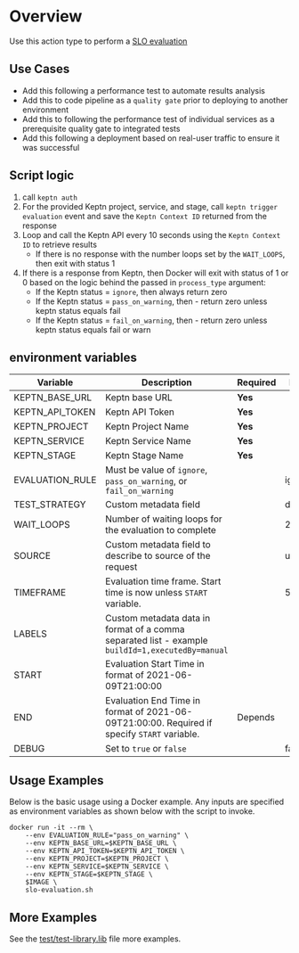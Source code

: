 # Overview

Use this action type to perform a [SLO evaluation](https://keptn.sh/docs/0.9.x/quality_gates/get_started/)

## Use Cases

* Add this following a performance test to automate results analysis
* Add this to code pipeline as a `quality gate` prior to deploying to another environment
* Add this to following the performance test of individual services as a prerequisite quality gate to integrated tests
* Add this following a deployment based on real-user traffic to ensure it was successful

## Script logic

1. call `keptn auth`
1. For the provided Keptn project, service, and stage, call `keptn trigger evaluation` event and save the `Keptn Context ID` returned from the response
1. Loop and call the Keptn API every 10 seconds using the `Keptn Context ID` to retrieve results
    * If there is no response with the number loops set by the `WAIT_LOOPS`, then exit with status 1
1. If there is a response from Keptn, then Docker will exit with status of 1 or 0 based on the logic behind the passed in `process_type` argument:
    * If the Keptn status = `ignore`, then always return zero
    * If the Keptn status = `pass_on_warning`, then - return zero unless keptn status equals fail
    * If the Keptn status = `fail_on_warning`, then - return zero unless keptn status equals fail or warn

## environment variables

| Variable | Description | Required | Default |
| -------- | ----------- | ---------| ------- |
| KEPTN_BASE_URL | Keptn base URL  | **Yes** | |
| KEPTN_API_TOKEN | Keptn API Token  | **Yes** | |
| KEPTN_PROJECT | Keptn Project Name | **Yes** | |
| KEPTN_SERVICE | Keptn Service Name | **Yes** | |
| KEPTN_STAGE | Keptn Stage Name | **Yes** | |
| EVALUATION_RULE | Must be value of `ignore`, `pass_on_warning`, or `fail_on_warning` | | ignore |
| TEST_STRATEGY | Custom metadata field | | detached |
| WAIT_LOOPS | Number of waiting loops for the evaluation to complete| | 20 |
| SOURCE | Custom metadata field to describe to source of the request | | unknown |
| TIMEFRAME | Evaluation time frame. Start time is now unless `START` variable. | | 5m |
| LABELS | Custom metadata data in format of a comma separated list - example `buildId=1,executedBy=manual​` | |
| START | Evaluation Start Time in format of 2021-06-09T21:00:00 | |
| END | Evaluation End Time in format of 2021-06-09T21:00:00. Required if specify `START` variable. | Depends | |
| DEBUG | Set to `true` or `false` | | false |

## Usage Examples

Below is the basic usage using a Docker example. Any inputs are specified as environment variables as shown below with the script to invoke. 

```
docker run -it --rm \
    --env EVALUATION_RULE="pass_on_warning" \
    --env KEPTN_BASE_URL=$KEPTN_BASE_URL \
    --env KEPTN_API_TOKEN=$KEPTN_API_TOKEN \
    --env KEPTN_PROJECT=$KEPTN_PROJECT \
    --env KEPTN_SERVICE=$KEPTN_SERVICE \
    --env KEPTN_STAGE=$KEPTN_STAGE \
    $IMAGE \
    slo-evaluation.sh
```

## More Examples

See the [test/test-library.lib](test/test-library.lib) file more examples. 
